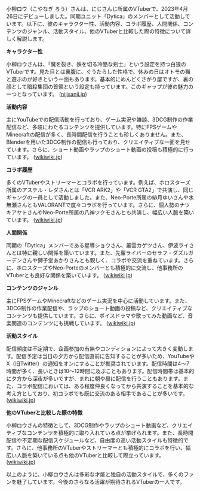 小柳ロウ（こやなぎ ろう）さんは、にじさんじ所属のVTuberで、2023年4月26日にデビューしました。同期ユニット「Dytica」のメンバーとして活動しています。以下に、彼のキャラクター性、活動内容、コラボ履歴、人間関係、コンテンツのジャンル、活動スタイル、他のVTuberと比較した際の特徴について詳しく解説します。

**キャラクター性**

小柳ロウさんは、「魔を裂き、妖を切る冷酷な剣士」という設定を持つ白狼のVTuberです。見た目とは裏腹に、ぐうたらした性格で、休みの日はオトモの猫と遊ぶのが好きという一面もあります。基本的にめんどくさがり屋ですが、裏の顔として暗殺集団の首領という設定も持っています。このギャップが彼の魅力の一つとなっています。 ([nijisanji.jp](https://www.nijisanji.jp/talents/l/rou-koyanagi?utm_source=openai))

**活動内容**

主にYouTubeでの配信活動を行っており、ゲーム実況や雑談、3DCG制作の作業配信など、多岐にわたるコンテンツを提供しています。特にFPSゲームやMinecraftの配信が多く、長時間配信を行うことも珍しくありません。また、Blenderを用いた3DCG制作の配信も行っており、クリエイティブな一面を見せています。さらに、ショート動画やラップのショート動画の投稿も積極的に行っています。 ([wikiwiki.jp](https://wikiwiki.jp/nijisanji/%E5%B0%8F%E6%9F%B3%E3%83%AD%E3%82%A6?utm_source=openai))

**コラボ履歴**

多くのVTuberやストリーマーとコラボを行っています。例えば、ホロスターズ所属のアステル・レダさんとは「VCR ARK2」や「VCR GTA2」で共演し、同じギャングの一員として活動しました。また、Neo-Porte所属の緋月ゆいさんや水無瀬さんともVALORANTで度々コラボを行っています。さらに、個人勢のナツキアヤトさんやNeo-Porte所属の八神ツクモさんとも共演し、幅広い人脈を築いています。 ([wikiwiki.jp](https://wikiwiki.jp/nijisanji/%E5%B0%8F%E6%9F%B3%E3%83%AD%E3%82%A6?utm_source=openai))

**人間関係**

同期の「Dytica」メンバーである星導ショウさん、叢雲カゲツさん、伊波ライさんとは特に親しい関係を築いています。また、先輩ライバーのセラフ・ダズルガーデンさんや獅子堂あかりさんとも親しく、コラボや交流を重ねています。さらに、ホロスターズやNeo-Porteのメンバーとも積極的に交流し、他事務所のVTuberとも良好な関係を築いています。 ([wikiwiki.jp](https://wikiwiki.jp/nijisanji/%E5%B0%8F%E6%9F%B3%E3%83%AD%E3%82%A6?utm_source=openai))

**コンテンツのジャンル**

主にFPSゲームやMinecraftなどのゲーム実況を中心に活動しています。また、3DCG制作の作業配信や、ラップのショート動画の投稿など、クリエイティブなコンテンツも提供しています。さらに、ボイスドラマや歌ってみた動画など、音楽関連のコンテンツにも挑戦しています。 ([wikiwiki.jp](https://wikiwiki.jp/nijisanji/%E5%B0%8F%E6%9F%B3%E3%83%AD%E3%82%A6?utm_source=openai))

**活動スタイル**

配信頻度は不定期で、企画参加の有無やコンディションによって大きく変動します。配信予定は当日の夕方から配信直前に告知することが多いため、YouTubeやX（旧Twitter）の通知をオンにすることが推奨されています。配信時間は4～7時間が多く、長いときは10～12時間に及ぶこともあります。配信時間帯は基本的に夕方から深夜が多いですが、まれに朝や昼に配信を行うこともあります。また、コラボ配信においては、ある程度仲良くなってから共演することを基本的な考え方としており、初コラボでも既に交流のある相手であることが多いです。 ([wikiwiki.jp](https://wikiwiki.jp/nijisanji/%E5%B0%8F%E6%9F%B3%E3%83%AD%E3%82%A6?utm_source=openai))

**他のVTuberと比較した際の特徴**

小柳ロウさんの特徴として、3DCG制作やラップのショート動画など、クリエイティブなコンテンツを積極的に取り入れている点が挙げられます。また、長時間配信や不定期な配信スケジュールなど、自由度の高い活動スタイルも特徴的です。さらに、他事務所のVTuberやストリーマーとも積極的にコラボを行い、幅広い人脈を築いている点も他のVTuberと比較して際立っています。 ([wikiwiki.jp](https://wikiwiki.jp/nijisanji/%E5%B0%8F%E6%9F%B3%E3%83%AD%E3%82%A6?utm_source=openai))

以上のように、小柳ロウさんは多彩な才能と独自の活動スタイルで、多くのファンを魅了しています。今後のさらなる活躍が期待されるVTuberの一人です。 